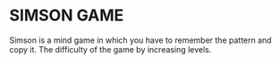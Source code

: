 # SIMSON GAME 

Simson is a mind game in which you have to remember the pattern and copy it. The difficulty of the game by increasing levels.

